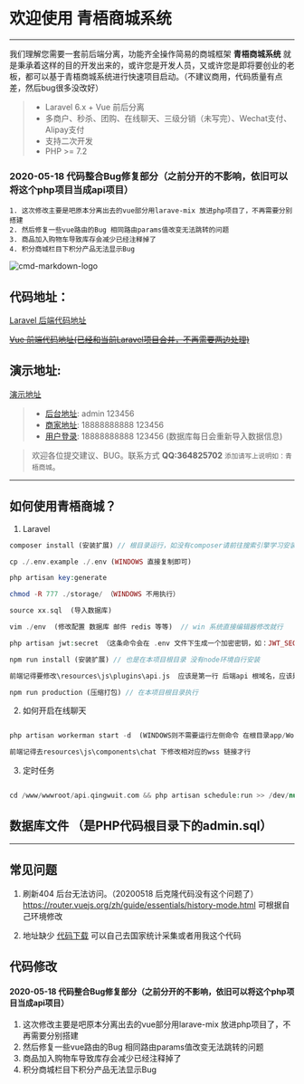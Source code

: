# 欢迎使用 青梧商城系统

------

我们理解您需要一套前后端分离，功能齐全操作简易的商城框架 **青梧商城系统** 就是秉承着这样的目的开发出来的，或许您是开发人员，又或许您是即将要创业的老板，都可以基于青梧商城系统进行快速项目启动。（不建议商用，代码质量有点差，然后bug很多没改好）


> * Laravel 6.x + Vue 前后分离
> * 多商户、秒杀、团购、在线聊天、三级分销（未写完）、Wechat支付、Alipay支付
> * 支持二次开发
> * PHP >= 7.2

  
  
  

### 2020-05-18 代码整合Bug修复部分（之前分开的不影响，依旧可以将这个php项目当成api项目）

    1. 这次修改主要是吧原本分离出去的vue部分用larave-mix 放进php项目了，不再需要分别搭建
    2. 然后修复一些vue路由的Bug 相同路由params值改变无法跳转的问题
    3. 商品加入购物车导致库存会减少已经注释掉了
    4. 积分商城栏目下积分产品无法显示Bug


  
  

![cmd-markdown-logo](http://pc.qingwuit.com/pc/logo.png)
  



## 代码地址：

[Laravel 后端代码地址](https://gitee.com/qingwuitcn/qwShopPhp)
  
  
  
~~[Vue 前端代码地址(已经和当前Laravel项目合并，不再需要两边处理)](https://gitee.com/qingwuitcn/qwShopVue)~~
  



## 演示地址:
[演示地址](http://pc.qingwuit.com)

> * [后台地址](http://pc.qingwuit.com/Admin/login): admin 123456 
> * [商家地址](http://pc.qingwuit.com/Seller/login): 18888888888 123456 
> * [用户登录](http://pc.qingwuit.com/user/login): 18888888888 123456 (数据库每日会重新导入数据信息)

  

> 欢迎各位提交建议、BUG。联系方式 **QQ:364825702**  `添加请写上说明如：青梧商城`。
  


------
  



## 如何使用青梧商城？



1. Laravel

```php
composer install (安装扩展) // 根目录运行，如没有composer请前往搜索引擎学习安装

cp ./.env.example ./.env (WINDOWS 直接复制即可)

php artisan key:generate

chmod -R 777 ./storage/ （WINDOWS 不用执行）

source xx.sql  (导入数据库) 

vim ./env  (修改配置 数据库 邮件 redis 等等)  // win 系统直接编辑器修改就行

php artisan jwt:secret （这条命令会在 .env 文件下生成一个加密密钥，如：JWT_SECRET=foobar）

npm run install (安装扩展) // 也是在本项目根目录 没有node环境自行安装

前端记得要修改\resources\js\plugins\api.js  应该是第一行 后端api 根域名，应该是127.0.0.1:8000 （这个是你项目域名）

npm run production (压缩打包) // 在本项目根目录执行

```

2. 如何开启在线聊天

```php

php artisan workerman start -d  (WINDOWS则不需要运行左侧命令 在根目录app/Workerman/run.bat  点击运行即可)

前端记得去resources\js\components\chat 下修改相对应的wss 链接才行

```

3. 定时任务

```php

cd /www/wwwroot/api.qingwuit.com && php artisan schedule:run >> /dev/null 2>&1  （WINDOWS php artisan schedule:run） 

```

## 数据库文件 （是PHP代码根目录下的admin.sql）

------

## 常见问题

1. 刷新404 后台无法访问。（20200518 后克隆代码没有这个问题了）
https://router.vuejs.org/zh/guide/essentials/history-mode.html   可根据自己环境修改

2. 地址缺少
[代码下载](https://gitee.com/qingwuitcn/address_collection_php)   可以自己去国家统计采集或者用我这个代码
  


## 代码修改

#### 2020-05-18 代码整合Bug修复部分（之前分开的不影响，依旧可以将这个php项目当成api项目）

1. 这次修改主要是吧原本分离出去的vue部分用larave-mix 放进php项目了，不再需要分别搭建
2. 然后修复一些vue路由的Bug 相同路由params值改变无法跳转的问题
3. 商品加入购物车导致库存会减少已经注释掉了
4. 积分商城栏目下积分产品无法显示Bug


